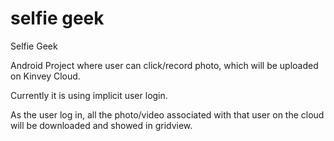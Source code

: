 # selfie geek

Selfie Geek

Android Project where user can click/record photo, which will be uploaded on Kinvey Cloud.

Currently it is using implicit user login.

As the user log in, all the photo/video associated with that user on the cloud will be downloaded and showed in gridview.

